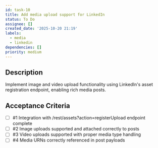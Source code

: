 ```yaml
---
id: task-10
title: Add media upload support for LinkedIn
status: To Do
assignee: []
created_date: '2025-10-20 21:19'
labels:
  - media
  - linkedin
dependencies: []
priority: medium
---
```


## Description

<!-- SECTION:DESCRIPTION:BEGIN -->
Implement image and video upload functionality using LinkedIn's asset registration endpoint, enabling rich media posts.
<!-- SECTION:DESCRIPTION:END -->

## Acceptance Criteria
<!-- AC:BEGIN -->
- [ ] #1 Integration with /rest/assets?action=registerUpload endpoint complete
- [ ] #2 Image uploads supported and attached correctly to posts
- [ ] #3 Video uploads supported with proper media type handling
- [ ] #4 Media URNs correctly referenced in post payloads
<!-- AC:END -->
